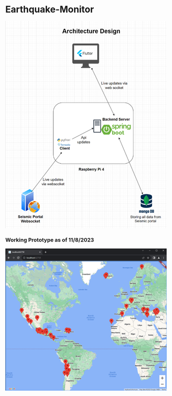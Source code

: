 # Earthquake-Monitor

![](images/design.png)

### Working Prototype as of 11/8/2023
![](images/prototype_sample_11_8_2023.png)
